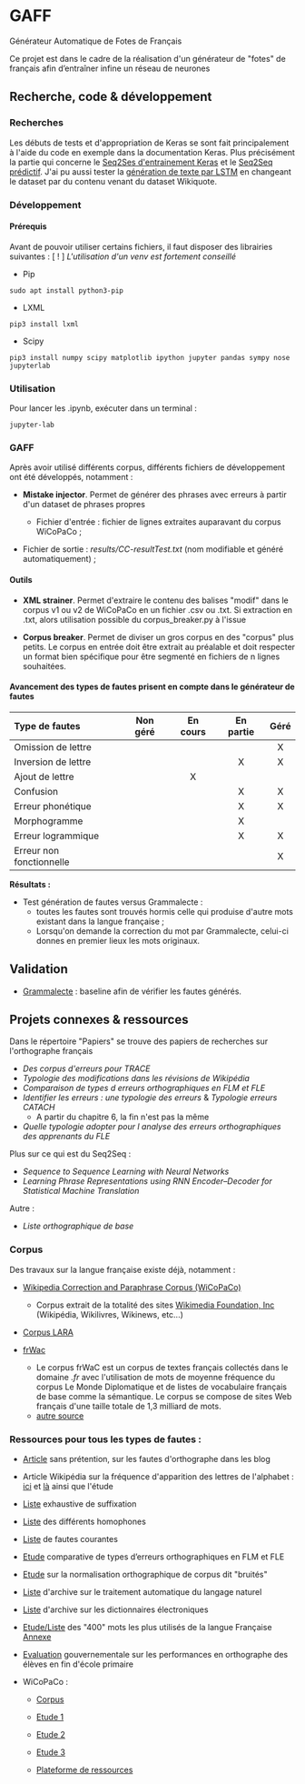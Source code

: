 # GAFF
Générateur Automatique de Fotes de Français

Ce projet est dans le cadre de la réalisation d'un générateur de "fotes" de français afin d’entraîner infine un réseau de neurones

## Recherche, code & développement

### Recherches

Les débuts de tests et d'appropriation de Keras se sont fait principalement à l'aide du code en exemple dans la documentation Keras.
Plus précisément la partie qui concerne le [Seq2Ses d'entrainement Keras](https://keras.io/examples/lstm_seq2seq/) et le [Seq2Seq prédictif](https://keras.io/examples/lstm_seq2seq_restore/).
J'ai pu aussi tester la [génération de texte par LSTM](https://keras.io/examples/lstm_text_generation/) en changeant le dataset par du contenu venant du dataset Wikiquote.

### Développement

#### Prérequis

Avant de pouvoir utiliser certains fichiers, il faut disposer des librairies suivantes :
[ ! ] *L'utilisation d'un venv est fortement conseillé*

* Pip
```
sudo apt install python3-pip
```

* LXML
```
pip3 install lxml
```

* Scipy

```
pip3 install numpy scipy matplotlib ipython jupyter pandas sympy nose jupyterlab
```

### Utilisation

Pour lancer les .ipynb, exécuter dans un terminal : 

```
jupyter-lab
```

### GAFF

Après avoir utilisé différents corpus, différents fichiers de développement ont été développés, notamment :

* **Mistake injector**. Permet de générer des phrases avec erreurs à partir d'un dataset de phrases propres

  * Fichier d'entrée : fichier de lignes extraites auparavant du corpus WiCoPaCo ;
* Fichier de sortie : *results/CC-resultTest.txt*    (nom modifiable et généré automatiquement) ;

#### Outils

- **XML strainer**. Permet d'extraire le contenu des balises "modif" dans le corpus v1 ou v2 de WiCoPaCo en un fichier .csv ou .txt. Si extraction en .txt, alors utilisation possible du corpus_breaker.py à l'issue

- **Corpus breaker**. Permet de diviser un gros corpus en des "corpus" plus petits. Le corpus en entrée doit être extrait au préalable et doit respecter un format bien spécifique pour être segmenté en fichiers de n lignes souhaitées.

#### Avancement des types de fautes prisent en compte dans le générateur de fautes

| **Type de fautes**       | **Non géré** | **En cours** | **En partie** | **Géré** |
| :----------------------- | :----------: | :----------: | :-----------: | :------: |
| Omission de lettre       |              |              |               |    X     |
| Inversion de lettre      |              |              |       X       |    X     |
| Ajout de lettre          |              |      X       |               |          |
| Confusion                |              |              |       X       |    X     |
| Erreur phonétique        |              |              |       X       |    X     |
| Morphogramme             |              |              |       X       |          |
| Erreur logrammique       |              |              |       X       |    X     |
| Erreur non fonctionnelle |              |              |               |    X     |

**Résultats :**

- Test génération de fautes versus Grammalecte :
  - toutes les fautes sont trouvés hormis celle qui produise d'autre mots existant dans la langue française ;
  - Lorsqu'on demande la correction du mot par Grammalecte, celui-ci donnes en premier lieux les mots originaux.

## Validation

* [Grammalecte](https://grammalecte.net/) : baseline afin de vérifier les fautes générés.

## Projets connexes & ressources

Dans le répertoire "Papiers" se trouve des papiers de recherches sur l'orthographe français

* *Des corpus d'erreurs pour TRACE*
* *Typologie des modifications dans les révisions de Wikipédia*
* *Comparaison de types d erreurs orthographiques en FLM et FLE*
* *Identifier les erreurs : une typologie des erreurs* & *Typologie erreurs CATACH*
  * A partir du chapitre 6, la fin n'est pas la même
* *Quelle typologie adopter pour l analyse des erreurs orthographiques des apprenants du FLE*

Plus sur ce qui est du Seq2Seq :

* *Sequence to Sequence Learning with Neural Networks*
* *Learning Phrase Representations using RNN Encoder–Decoder for Statistical Machine Translation*

Autre :

* *Liste orthographique de base*

### Corpus

Des travaux sur la langue française existe déjà, notamment :

* [Wikipedia Correction and Paraphrase Corpus (WiCoPaCo)]()
  * Corpus extrait de la totalité des sites [Wikimedia Foundation, Inc](https://wikimediafoundation.org/) (Wikipédia, Wikilivres, Wikinews, etc...)

* [Corpus LARA](https://github.com/fauconnier/corpus-LARA)

* [frWac](https://corpora.dipintra.it/public/run.cgi/corp_info?corpname=frwac_full)
  * Le corpus frWaC est un corpus de textes français collectés dans le domaine *.fr* avec l'utilisation de mots de moyenne fréquence du corpus Le Monde Diplomatique et de listes de vocabulaire français de base comme la sémantique. Le corpus se compose de sites Web français d'une taille totale de 1,3 milliard de mots.
  * [autre source](https://www.sketchengine.eu/frwac-french-corpus/)

### Ressources pour tous les types de fautes :

 - [Article](https://www.trucsdeblogueuse.com/fautes-orthographe-coulissesdublog-3) sans prétention, sur les fautes d'orthographe dans les blog

 - Article Wikipédia sur la fréquence d'apparition des lettres de l'alphabet : [ici](https://fr.wikipedia.org/wiki/Analyse_fr%C3%A9quentielle) et [là](https://fr.wikipedia.org/wiki/Analyse_fr%C3%A9quentielle) ainsi que l'étude

 - [Liste](https://www.francaisfacile.com/exercices/exercice-francais-2/exercice-francais-95684.php) exhaustive de suffixation

 - [Liste](http://ameliorersonfrancais.com/grammaire/homophone) des différents homophones

 - [Liste](https://www.etudes-litteraires.com/bac-francais/fautes-orthographe.php) de fautes courantes

 - [Etude](http://jetou2013.free.fr/documents/JeTou2013-Actes-p64-69-Katoozian.pdf) comparative de types d’erreurs orthographiques en FLM et FLE

 - [Etude](https://halshs.archives-ouvertes.fr/tel-01226159) sur la normalisation orthographique de corpus dit "bruités"

 - [Liste](https://halshs.archives-ouvertes.fr/search/index/q/*/keyword_t/traitement%20automatique%20du%20langage%20naturel) d'archive sur le traitement automatique du langage naturel

 - [Liste](https://halshs.archives-ouvertes.fr/search/index/q/*/keyword_t/dictionnaires%20%C3%A9lectroniques) d'archive sur les dictionnaires électroniques

 - [Etude/Liste](http://www.ia94.ac-creteil.fr/maitrise-langue/marathon_accompagnement/07_Liste_Ortho_Base_Catach.pdf) des "400" mots les plus utilisés de la langue Française [Annexe](http://ien-saverne.site.ac-strasbourg.fr/marathon/wp-content/uploads/2014/10/8_Typologie_erreurs_CATACH.pdf)

 - [Evaluation](http://www.education.gouv.fr/cid23433/les-performances-en-orthographe-des-eleves-en-fin-d-ecole-primaire-1987-2007-2015.html) gouvernementale sur les performances en orthographe des élèves en fin d'école primaire

 - WiCoPaCo :
   - <a href="https://www.limsi.fr/fr/plateformes-et-ressources/corpus"> Corpus </a>

   - <a href="https://anrtrace.limsi.fr/SpellingCorpus.pdf"> Etude 1 </a>

   - <a href="https://wicopaco.limsi.fr/pub/taln10.pdf"> Etude 2 </a>

   - <a href="https://wicopaco.limsi.fr/pub/typologie-modifications-wikipedia.pdf"> Etude 3 </a>

   - <a href="https://www.limsi.fr/en/laboratory/platforms-and-resources"> Plateforme de ressources </a>
